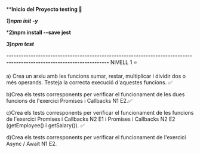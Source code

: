 ****Inicio del Proyecto testing :test_tube:**

***1)npm init -y***

***2)npm install --save jest**

***3)npm test***


***----------------------------------------------------------------------------------------------------------------------***
NIVELL 1 :star:

a) Crea un arxiu amb les funcions sumar, restar, multiplicar i dividir dos o més operands. Testeja la correcta execució d'aquestes funcions. :white_check_mark:

b)Crea els tests corresponents per verificar el funcionament de les dues funcions de l'exercici Promises i Callbacks N1 E2.:white_check_mark:

c)Crea els tests corresponents per verificar el funcionament de les funcions de l'exercici Promises i Callbacks N2 E1 i Promises i Callbacks N2 E2 (getEmployee() i getSalary()). :white_check_mark:

d)Crea els tests corresponents per verificar el funcionament de l'exercici Async / Await N1 E2.
